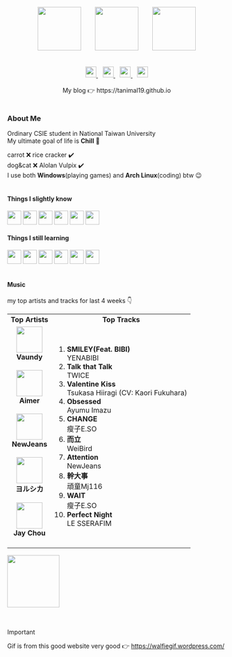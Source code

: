 <div align="center">
  <br>
  <img width="100px" src="https://walfiegif.files.wordpress.com/2023/07/out-transparent-34.gif">&emsp;&emsp;
  <img src="https://github.com/Tanimal19/Tanimal19/blob/6b8a7463b76ce2431b51721b25e96f950864cb7c/Greeting.png" height="100px">&emsp;&emsp;
  <img width="100px" src="https://static.wikia.nocookie.net/pokelist/images/8/85/Alolan_Vulpix.png/revision/latest/scale-to-width-down/230?cb=20160903134413">
  <br>
  <br>
  <br>
  <a href="https://github.com/Tanimal19" target="_blank">
    <img height="25px" src="https://github.com/Tanimal19/Tanimal19/blob/0a6f7d241fc789f1864fbaf08038ddccce5f27d5/icon/github.svg">
  </a>
  &ensp;
  <a href="https://twitter.com" target="_blank">
    <img height="25px" src="https://github.com/Tanimal19/Tanimal19/blob/0a6f7d241fc789f1864fbaf08038ddccce5f27d5/icon/twitter.svg">
  </a>
  &ensp;
  <a href="mailto:tanimal1912@gmail.com" target="_blank">
    <img height="25px" src="https://github.com/Tanimal19/Tanimal19/blob/0a6f7d241fc789f1864fbaf08038ddccce5f27d5/icon/gmail.svg">
  </a>
  &ensp;
  <a href="https://www.linkedin.com" target="_blank">
    <img height="25px" src="https://github.com/Tanimal19/Tanimal19/blob/0a6f7d241fc789f1864fbaf08038ddccce5f27d5/icon/linkedin.svg">
  </a>
  <br>
  <br>
  My blog 👉 https://tanimal19.github.io  
</div>
<br>

### About Me
Ordinary CSIE student in National Taiwan University  
My ultimate goal of life is **Chill** 🫠

carrot ❌ rice cracker ✔️  
dog&cat ❌ Alolan Vulpix ✔️  
I use both <strong>Windows</strong>(playing games) and <strong>Arch Linux</strong>(coding) btw 😉
<br>
<br>

#### Things I slightly know
<div>
  <img height="32" width="32" src="https://cdn.simpleicons.org/c" />
  <img height="32" width="32" src="https://cdn.simpleicons.org/python" />
  <img height="32" width="32" src="https://cdn.simpleicons.org/html5" />
  <img height="32" width="32" src="https://cdn.simpleicons.org/css3" />
  <img height="32" width="32" src="https://cdn.simpleicons.org/javascript" />
  <img height="32" width="32" src="https://cdn.simpleicons.org/electron" />
</div>

#### Things I still learning
<div>
  <img height="32" width="32" src="https://cdn.simpleicons.org/c++" />
  <img height="32" width="32" src="https://cdn.simpleicons.org/unity/000" />
  <img height="32" width="32" src="https://cdn.simpleicons.org/react" />
  <img height="32" width="32" src="https://cdn.simpleicons.org/next.js" />
  <img height="32" width="32" src="https://cdn.simpleicons.org/pytorch" />
  <img height="32" width="32" src="https://cdn.simpleicons.org/tensorflow" />
</div>

<!---
#### Works I've done
> You want my treasure, you can have it.  
> I left everything I gathered together in my **github repos**. Now, you just have to find it.
--->

<br>

#### Music
my top artists and tracks for last 4 weeks 👇
<table>
  <tr>
    <td align="center"><strong>Top Artists</strong></td>
    <td align="center"><strong>Top Tracks</strong></td>
  </tr>
  <tr>
    <td align="center" id="top-artist"><div><img width='60px' src='https://i.scdn.co/image/ab6761610000e5eb104822dfaac494e992c7e3f6'><br><strong>Vaundy</strong></div><br>
<div><img width='60px' src='https://i.scdn.co/image/ab6761610000e5eb892e373e979d320b1c02cce7'><br><strong>Aimer</strong></div><br>
<div><img width='60px' src='https://i.scdn.co/image/ab6761610000e5ebf5d2200231e6ad75e8485476'><br><strong>NewJeans</strong></div><br>
<div><img width='60px' src='https://i.scdn.co/image/ab6761610000e5ebe62cff9c6018ae5616b01eab'><br><strong>ヨルシカ</strong></div><br>
<div><img width='60px' src='https://i.scdn.co/image/ab6761610000e5eb02b3aa55ba238b2ceafb09da'><br><strong>Jay Chou</strong></div><br>
</td>
   <td id="top-track"><ol>
<li><div><strong>SMILEY(Feat. BIBI)</strong></div>
<div>YENABIBI</div></li>
<li><div><strong>Talk that Talk</strong></div>
<div>TWICE</div></li>
<li><div><strong>Valentine Kiss</strong></div>
<div>Tsukasa Hiiragi (CV: Kaori Fukuhara)</div></li>
<li><div><strong>Obsessed</strong></div>
<div>Ayumu Imazu</div></li>
<li><div><strong>CHANGE</strong></div>
<div>瘦子E.SO</div></li>
<li><div><strong>而立</strong></div>
<div>WeiBird</div></li>
<li><div><strong>Attention</strong></div>
<div>NewJeans</div></li>
<li><div><strong>幹大事</strong></div>
<div>頑童Mj116</div></li>
<li><div><strong>WAIT</strong></div>
<div>瘦子E.SO</div></li>
<li><div><strong>Perfect Night</strong></div>
<div>LE SSERAFIM</div></li>
</ol></td>
  </tr>
</table>
<img width="120px" src="https://github.com/Tanimal19/Tanimal19/blob/bf0a3a19f66ada166be4661cd923271218886fa4/icon/Spotify_Logo_CMYK_Green.png">

<br>
<br>
<br>

> [!IMPORTANT]
> Gif is from this good website very good 👉 https://walfiegif.wordpress.com/

<!---
Tanimal19/Tanimal19 is a ✨ special ✨ repository because its `README.md` (this file) appears on your GitHub profile.
You can click the Preview link to take a look at your changes.
--->
